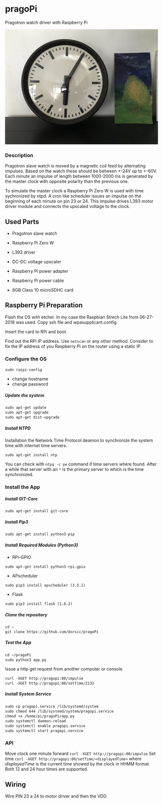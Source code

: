 # pragoPi
Pragotron watch driver with Raspberry Pi

![PJ 27](https://raw.githubusercontent.com/dorsic/pragoPi/master/images/IMG_1502.JPG)

### Description
Pragotron slave watch is moved by a magnetic coil feed by alternating impulses. Based on the watch these should be between +-24V up to +-60V. Each minute an impulse of length between 1000-2000 ms is generated by the master clock with opposite polarity than the previous one.

To simulate the master clock a Raspberry Pi Zero W is used with time sychronized by ntpd. A cron like scheduler issues an impulse on the beginning of each minute on pin 23 or 24. This impulse drives L393 motor driver module and connects the upscaled voltage to the clock.

## Used Parts
- Pragotron slave watch
- Raspberry Pi Zero W
- L393 driver
- DC-DC voltage upscaler

- Raspberry Pi power adapter
- Raspberry Pi power cable
- 8GB Class 10 microSDHC card

## Raspberry Pi Preparation
Flash the OS with etcher. In my case the Raspbian Strech Lite from 06-27-2018 was used.
Copy ssh file and wpasupplicant.config

Insert the card to RPi and boot.

Find out the RPi IP address. Use `netscan` or any other method.
Consider to fix the IP address of you Raspberry Pi on the router using a static IP.

### Configure the OS
`sudo raspi-config`
- change hostname
- change password

##### Update the system
```
sudo apt-get update
sudo apt-get upgrade
sudo apt-get dist-upgrade
```

##### Install NTPD
Installation the Network Time Protocol deamon to synchronize the system time with internet time servers.
```
sudo apt-get install ntp
```

You can check with `ntpq -c pe` command if time servers where found. After a while that server with an `*` is the primary server to which is the time synchronized.

### Install the App

##### Install GIT-Core
```
sudo apt-get install git-core
```

##### Install Pip3
```
sudo apt-get install python3-pip
```

##### Install Required Modules (Python3)
- RPi-GPIO
```
sudo apt-get install python3-rpi.gpio
```

- APscheduler
```
sudo pip3 install apscheduler (3.5.1)
```

- Flask
```
sudo pip3 install flask (1.0.2)
```

##### Clone the repository
```
cd ~
git clone https://github.com/dorsic/pragoPi
```

##### Test the App
```
cd ~/pragoPi
sudo python3 app.py
```

Issue a http get request from another computer or console
```
curl -XGET http://pragopi:80/impulse
curl -XGET http://pragopi:80/setTime/2132
```


##### Install System Service
```
sudo cp pragopi.service /lib/systemd/system 
sudo chmod 644 /lib/systemd/system/pragopi.service
chmod +x /home/pi/pragoPi/app.py
sudo systemctl daemon-reload
sudo systemctl enable pragopi.service
sudo systemctl start pragopi.service
```

### API
Move clock one minute forward
`curl -XGET http://pragopi:80/impulse`
Set time
`curl -XGET http://pragopi:80/setTime/<displayedTime>`
where *displayedTime* is the current time showed by the clock in HHMM format. Both 12 and 24 hour times are supported.

## Wiring
Wire PIN 23 a 24 to motor driver
and then the VDD.

